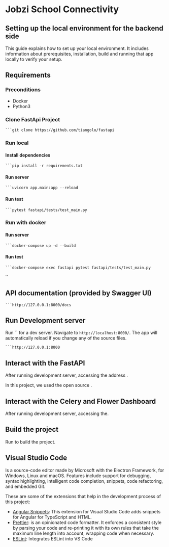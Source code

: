 # Jobzi School Connectivity

## Setting up the local environment for the backend side

This guide explains how to set up your local environment. It includes information about prerequisites, installation, build and running that app locally to verify your setup.

## Requirements

### Preconditions

- Docker
- Python3

### Clone FastApi Project 

```
```git clone https://github.com/tiangolo/fastapi
```

### Run local 

#### Install dependencies

```
```pip install -r requirements.txt
```

#### Run server

```
```uvicorn app.main:app --reload
```

#### Run test

```
```pytest fastapi/tests/test_main.py
```

### Run with docker

#### Run server

```
```docker-compose up -d --build
```

#### Run test

```
```docker-compose exec fastapi pytest fastapi/tests/test_main.py
```
``

## API documentation (provided by Swagger UI)

```
```http://127.0.0.1:8000/docs
```


## Run Development server

Run `` for a dev server. Navigate to `http://localhost:8000/`. The app will automatically reload if you change any of the source files.

```
```http://127.0.0.1:8000
```

## Interact with the FastAPI

After running development server, accessing the address .

In this project, we used the open source .

## Interact with the Celery and Flower Dashboard

After running development server, accessing the.

## Build the project

Run  to build the project. 

## Visual Studio Code

Is a source-code editor made by Microsoft with the Electron Framework, for Windows, Linux and macOS. Features include support for debugging, syntax highlighting, intelligent code completion, snippets, code refactoring, and embedded Git.

These are some of the extensions that help in the development process of this project:

- [Angular Snippets](https://marketplace.visualstudio.com/items?itemName=johnpapa.Angular2): This extension for Visual Studio Code adds snippets for Angular for TypeScript and HTML.
- [Prettier](https://prettier.io/): is an opinionated code formatter. It enforces a consistent style by parsing your code and re-printing it with its own rules that take the maximum line length into account, wrapping code when necessary.
- [ESLint](https://marketplace.visualstudio.com/items?itemName=dbaeumer.vscode-eslint): Integrates ESLint into VS Code
